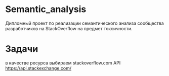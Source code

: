 # Semantic_analysis
Дипломный проект по реализации семантического анализа сообщества разработчиков на StackOverflow на предмет токсичности.

# Задачи
в качестве ресурса выбираем stackoverflow.com 
API https://api.stackexchange.com/

